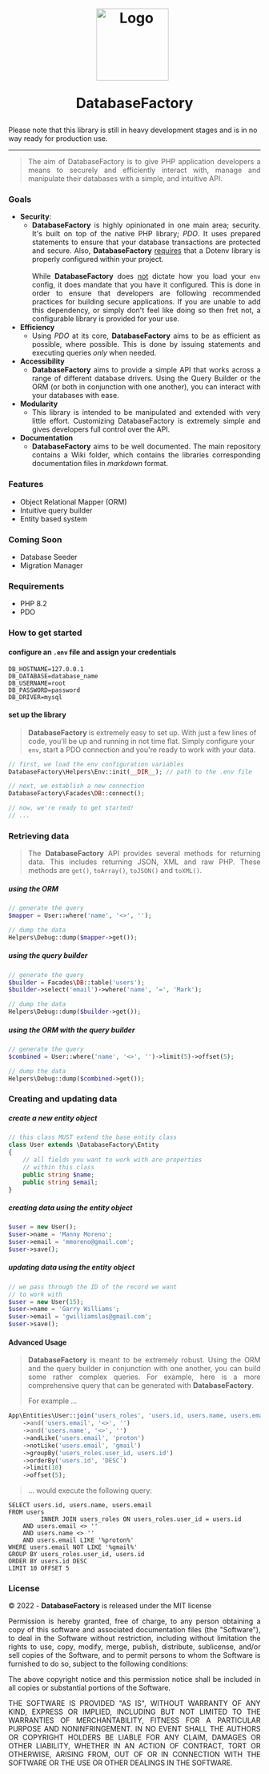 <h1 style="text-align: center !important;"> 
<img src="https://www.svgrepo.com/show/224774/database.svg" alt="Logo" style="width: 9.0rem; margin-right: 0.5rem;"> 

DatabaseFactory
</h1>

Please note that this library is still in heavy development stages and is in no way ready for production use.
___

<div style="text-align: justify !important;">

> The aim of DatabaseFactory is to give PHP application developers a means
> to securely and efficiently interact with, manage and manipulate their databases with a simple,
> and intuitive API.

### Goals

- **Security**:
    - **DatabaseFactory** is highly opinionated in one main area; security. It's built on top of the native PHP
      library; _PDO_. It uses prepared statements to
      ensure that your database transactions are protected and secure. Also, **DatabaseFactory** <u>requires</u> that a
      Dotenv
      library is properly configured within your project.
      <br /> <br />
      While **DatabaseFactory** does <u>not</u> dictate how you load
      your `env` config, it does mandate that you have it configured. This is done in order to ensure that developers
      are following recommended practices for building secure applications.
      If you are unable to add this dependency, or simply don't feel like doing so
      then fret not, a configurable library is provided for your use.
- **Efficiency**
    - Using _PDO_ at its core, **DatabaseFactory** aims to be as efficient as possible, where possible. This is done by
      issuing statements and executing queries _only_ when needed.
- **Accessibility**
    - **DatabaseFactory** aims to provide a simple API that works across a range of different database drivers. Using
      the
      Query Builder or the ORM (or both in conjunction with one another), you can interact with your databases with
      ease.
- **Modularity**
    - This library is intended to be manipulated and extended with very little effort. Customizing DatabaseFactory is
      extremely simple and gives developers full control over the API.
- **Documentation**
    - **DatabaseFactory** aims to be well documented. The main repository contains a Wiki folder, which contains the
      libraries
      corresponding documentation files in _markdown_ format.

</div>

### Features

- Object Relational Mapper (ORM)
- Intuitive query builder
- Entity based system

### Coming Soon

- Database Seeder
- Migration Manager

### Requirements

- PHP 8.2
- PDO

### How to get started

#### configure an `.env` file and assign your credentials

```dotenv
DB_HOSTNAME=127.0.0.1
DB_DATABASE=database_name
DB_USERNAME=root
DB_PASSWORD=password
DB_DRIVER=mysql
```

#### set up the library

> **DatabaseFactory** is extremely easy to set up. With just a few lines of code, you'll
> be up and running in not time flat. Simply configure your `env`, start a PDO connection
> and you're ready to work with your data.

```php
// first, we load the env configuration variables
DatabaseFactory\Helpers\Env::init(__DIR__); // path to the .env file

// next, we establish a new connection
DatabaseFactory\Facades\DB::connect();

// now, we're ready to get started!
// ...
```

<div style="text-align: justify !important;">

### Retrieving data

> The **DatabaseFactory** API provides several methods for returning data. This includes returning JSON, XML and raw
> PHP.
> These methods are `get()`, `toArray()`, `toJSON()` and `toXML()`.

</div>

##### using the ORM

```php
// generate the query
$mapper = User::where('name', '<>', '');

// dump the data
Helpers\Debug::dump($mapper->get());
```

##### using the query builder

```php
// generate the query
$builder = Facades\DB::table('users');
$builder->select('email')->where('name', '=', 'Mark');

// dump the data
Helpers\Debug::dump($builder->get());
```

##### using the ORM _with_ the query builder

```php
// generate the query
$combined = User::where('name', '<>', '')->limit(5)->offset(5);

// dump the data
Helpers\Debug::dump($combined->get());
```

### Creating and updating data

##### create a new entity object

```php 
// this class MUST extend the base entity class
class User extends \DatabaseFactory\Entity 
{
    // all fields you want to work with are properties 
    // within this class
    public string $name; 
    public string $email; 
}
```

##### creating data using the entity object

```php
$user = new User();
$user->name = 'Manny Moreno';
$user->email = 'mmoreno@gmail.com';
$user->save();
```

##### updating data using the entity object

```php
// we pass through the ID of the record we want
// to work with
$user = new User(15);
$user->name = 'Garry Williams';
$user->email = 'gwilliamslas@gmail.com';
$user->save();
```

#### Advanced Usage

<div style="text-align: justify !important;">

> **DatabaseFactory** is meant to be extremely robust. Using the ORM and the query builder
> in conjunction with one another, you can build some rather complex queries. For example,
> here is a more comprehensive query that can be generated with **DatabaseFactory**.
>
> For example ...

</div>

```php
App\Entities\User::join('users_roles', 'users.id, users.name, users.email', ['users_roles.user_id', 'users.id'])
	->and('users.email', '<>', '')
	->and('users.name', '<>', '')
	->andLike('users.email', 'proton')
	->notLike('users.email', 'gmail')
	->groupBy('users_roles.user_id, users.id')
	->orderBy('users.id', 'DESC')
	->limit(10)
	->offset(5);
```

> ... would execute the following query:

```mysql
SELECT users.id, users.name, users.email
FROM users
         INNER JOIN users_roles ON users_roles.user_id = users.id
    AND users.email <> ''
    AND users.name <> ''
    AND users.email LIKE '%proton%'
WHERE users.email NOT LIKE '%gmail%'
GROUP BY users_roles.user_id, users.id
ORDER BY users.id DESC
LIMIT 10 OFFSET 5
```

### License

<div style="text-align: justify !important;">

&copy; 2022 - **DatabaseFactory** is released under the MIT license

Permission is hereby granted, free of charge, to any person obtaining a copy
of this software and associated documentation files (the "Software"), to deal
in the Software without restriction, including without limitation the rights
to use, copy, modify, merge, publish, distribute, sublicense, and/or sell
copies of the Software, and to permit persons to whom the Software is
furnished to do so, subject to the following conditions:

The above copyright notice and this permission notice shall be included in all
copies or substantial portions of the Software.

THE SOFTWARE IS PROVIDED "AS IS", WITHOUT WARRANTY OF ANY KIND, EXPRESS OR
IMPLIED, INCLUDING BUT NOT LIMITED TO THE WARRANTIES OF MERCHANTABILITY,
FITNESS FOR A PARTICULAR PURPOSE AND NONINFRINGEMENT. IN NO EVENT SHALL THE
AUTHORS OR COPYRIGHT HOLDERS BE LIABLE FOR ANY CLAIM, DAMAGES OR OTHER
LIABILITY, WHETHER IN AN ACTION OF CONTRACT, TORT OR OTHERWISE, ARISING FROM,
OUT OF OR IN CONNECTION WITH THE SOFTWARE OR THE USE OR OTHER DEALINGS IN THE
SOFTWARE.

</div>